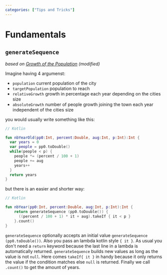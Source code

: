 ```yaml
---
categories: ["Tips and Tricks"]
---
```


# Fundamentals

## `generateSequence`

_based on [Growth of the Population](https://www.codewars.com/kata/growth-of-a-population/) (modified)_

Imagine having 4 argumenst:

* `population` current population of the city
* `targetPopulation` population to reach
* `relativeGrowth` growth in percentage each year depending on the cities size
* `absoluteGrowth` number of people growth joining the town each year independent of the cities size

you would usually write something like this:

```kotlin
// Kotlin

fun nbYearOld(pp0:Int, percent:Double, aug:Int, p:Int):Int {
  var years = 0
  var people = pp0.toDouble()
  while(people < p) {
    people *= (percent / 100 + 1)
    people += aug
    years++
  }
  return years
}
```

but there is an easier and shorter way:

```kotlin
// Kotlin

fun nbYear(pp0:Int, percent:Double, aug:Int, p:Int):Int {
    return generateSequence (pp0.toDouble()) {
      ((percent / 100 + 1) * it + aug).takeIf { it < p }
    }.count()
}
```

`generateSequence` optionally accepts an initial value `generateSequence (pp0.toDouble())`. Also you pass an lambda kotlin style `{ it }`.
As usual you don't need a `return` keyword because the last line in a lambda is automatically returned.
`generateSequence` builds new values as long as the value is not `null`. Here comes `takeIf{ it }` in handy because it only returns the value
if the condition matches else `null` is returned. Finally we call `.count()` to get the amount of years.
